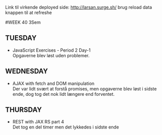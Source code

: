 Link til virkende deployed side: http://larsan.surge.sh/
brug reload data knappen til at refreshe

#WEEK 40 3Sem

## TUESDAY
  * JavaScript Exercises - Period 2 Day-1 <br/>
    Opgaverne blev løst uden problemer.
    
## WEDNESDAY
  * AJAX with fetch and DOM manipulation <br/>
    Der var lidt svært at forstå promises, men opgaverne blev løst i sidste ende, dog tog det nok lidt længere end forventet.

## THURSDAY
  * REST with JAX RS part 4 <br/>
  Det tog en del timer men det lykkedes i sidste ende
